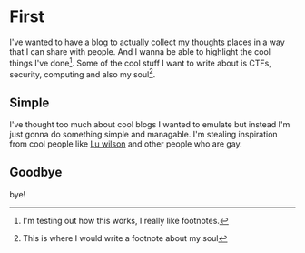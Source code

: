 # First

I've wanted to have a blog to actually collect my thoughts places in a way that I can share with people. And I wanna be able to highlight the cool things I've done[^ctfs]. Some of the cool stuff I want to write about is CTFs, security, computing and also my soul[^soul].

## Simple

I've thought too much about cool blogs I wanted to emulate but instead I'm just gonna do something simple and managable. I'm stealing inspiration from cool people like [Lu wilson](https://www.todepond.com/) and other people who are gay.

## Goodbye

bye!

[^ctfs]: I'm testing out how this works, I really like footnotes.
[^soul]: This is where I would write a footnote about my soul
